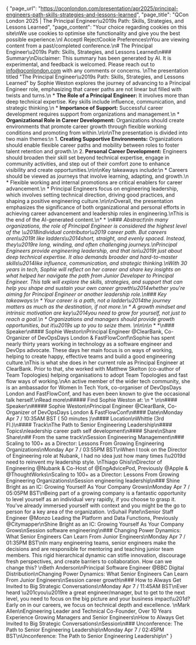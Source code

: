 {
    "page_url": "https://qconlondon.com/presentation/apr2025/principal-engineers-path-skills-strategies-and-lessons-learned",
    "page_title": "QCon London 2025 | The Principal Engineer\u2019s Path: Skills, Strategies, and Lessons Learned",
    "page_content": "Your choice regarding cookies on this site\nWe use cookies to optimise site functionality and give you the best possible experience.\nI AcceptI RejectCookie Preferences\nYou are viewing content from a past/completed conference.\n# The Principal Engineer\u2019s Path: Skills, Strategies, and Lessons Learned\n### Summary\nDisclaimer: This summary has been generated by AI. It is experimental, and feedback is welcomed. Please reach out to info@qconlondon.com with any comments or concerns. \nThe presentation titled \"The Principal Engineer\u2019s Path: Skills, Strategies, and Lessons Learned\" by Sophie Weston explores the journey of advancing to a Principal Engineer role, emphasizing that career paths are not linear but filled with twists and turns.\n  * **The Role of a Principal Engineer:** It involves more than deep technical expertise. Key skills include influence, communication, and strategic thinking.\n  * **Importance of Support:** Successful career development requires support from organizations and management.\n  * **Organizational Role in Career Development:** Organizations should create environments that promote career growth through flexible working conditions and promoting from within.\n\n\nThe presentation is divided into two main themes:\n  1. **Creating Supportive Environments:** Organizations should enable flexible career paths and mobility between roles to foster talent retention and growth.\n  2. **Personal Career Development:** Engineers should broaden their skill set beyond technical expertise, engage in community activities, and step out of their comfort zone to enhance visibility and create opportunities.\n\n\nKey takeaways include:\n  * Careers should be viewed as journeys that involve learning, adapting, and growth.\n  * Flexible working and internal promotions are critical enablers for career advancement.\n  * Principal Engineers focus on engineering leadership, which involves setting technical direction, driving good practices, and shaping a positive engineering culture.\n\n\nOverall, the presentation emphasizes the significance of both organizational and personal efforts in achieving career advancement and leadership roles in engineering.\nThis is the end of the AI-generated content.\n* * *\n### Abstract\nIn many organizations, the role of Principal Engineer is considered the highest level of the \u2018individual contributor\u2019 career path. But careers aren\u2019t like ladders\u2014short, straight, and evenly spaced. Instead, they\u2019re long, winding, and often challenging journeys.\nPrincipal Engineers provide engineering leadership, and that isn\u2019t just about deep technical expertise. It also demands broader and hard-to-master skills\u2014like influence, communication, and strategic thinking.\nWith 30 years in tech, Sophie will reflect on her career and share key insights on what helped her navigate the path from Junior Developer to Principal Engineer. This talk will explore the skills, strategies, and support that can help you shape and sustain your own career growth\u2014whether you're aiming for Principal Engineer or another leadership role.\n### Key takeaways:\n  * Your career is a path, not a ladder\u2014the journey matters as much as the destination, if not more.\n  * A growth mindset and intrinsic motivation are key\u2014you need to grow for yourself, not just to reach a goal.\n  * Organizations and managers should provide growth opportunities, but it\u2019s up to you to seize them.  \n\n\n\n* * *\n### Speaker\n#### Sophie Weston\nPrincipal Engineer @ClearBank, Co-Organizer of DevOpsDays London & FastFlowConf\nSophie has spent nearly thirty years working in technology as a software engineer and DevOps advocate. These days her main focus is on ways of working, helping to create happy, effective teams and build a good engineering culture.\nThis is what she does in her current role as Principal Engineer at ClearBank. Prior to that, she worked with Matthew Skelton (co-author of Team Topologies) helping organisations to adopt Team Topologies and fast flow ways of working.\nAn active member of the wider tech community, she is an ambassador for Women In Tech York, co-organiser of DevOpsDays London and FastFlowConf, and has even been known to give the occasional talk herself.\nRead more\n#####  Find Sophie Weston at: \n  * \n\n#### Speaker\n##### Sophie Weston\nPrincipal Engineer @ClearBank, Co-Organizer of DevOpsDays London & FastFlowConf\n#### Date\nMonday Apr 7 / 10:35AM BST ( 50 minutes )\n#### Location\nWhittle (3rd Fl.)\n#### Track\nThe Path to Senior Engineering Leadership\n#### Topics\nleadership career path self development\n#### Share\nShare Share\n## From the same track\nSession Engineering Management\n### Scaling to 100+ as a Director: Lessons From Growing Engineering Organizations\nMonday Apr 7 / 03:55PM BST\nWhen I took on the Director of Engineering role at Nubank, I had no idea just how many times I\u2019d need to reinvent my leadership style. \nThiago Ghisi\nDirector of Engineering @Nubank & Co-Host of @EngAdvicePod, Previously @Apple & @ThoughtWorks\nScaling to 100+ as a Director: Lessons From Growing Engineering Organizations\nSession engineering leadership\n### Shine Bright as an IC: Growing Yourself As Your Company Grows\nMonday Apr 7 / 05:05PM BST\nBeing part of a growing company is a fantastic opportunity to level yourself as an individual very rapidly, if you choose to grasp it. You've already immersed yourself with context and you might be the go to person for a key area of the organization. \nSuhail Patel\nSenior Staff Engineer @Monzo Leading the Platform and Data Functions, Previously @Citymapper\nShine Bright as an IC: Growing Yourself As Your Company Grows\nSession software engineering\n### Changing Power Dynamics: What Senior Engineers Can Learn From Junior Engineers\nMonday Apr 7 / 01:35PM BST\nIn many engineering teams, senior engineers make the decisions and are responsible for mentoring and teaching junior team members. This rigid hierarchical dynamic can stifle innovation, discourage fresh perspectives, and create barriers to collaboration. How can we change this? \nBeth Anderson\nPrincipal Software Engineer @BBC Digital Distribution\nChanging Power Dynamics: What Senior Engineers Can Learn From Junior Engineers\nSession career growth\n### How to Always Get Invited to Big Strategic Conversations\nMonday Apr 7 / 11:45AM BST\nEver heard \u201cyou\u2019re a great engineer/manager, but to get to the next level, you need to focus on the big picture and your business impact\u201d? Early on in our careers, we focus on technical depth and excellence. \nMark Allen\nEngineering Leader and Technical Co-Founder, Over 10 Years Experience Growing Managers and Senior Engineers\nHow to Always Get Invited to Big Strategic Conversations\nSession\n### Unconference: The Path to Senior Engineering Leadership\nMonday Apr 7 / 02:45PM BST\nUnconference: The Path to Senior Engineering Leadership\n"
}